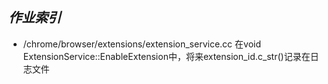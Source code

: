 ___作业索引___
---------------
+ /chrome/browser/extensions/extension_service.cc
在void ExtensionService::EnableExtension中，将来extension_id.c_str()记录在日志文件


